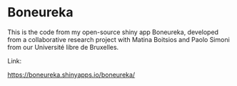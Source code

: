# Boneureka

This is the code from my open-source shiny app Boneureka, developed from a collaborative research project with Matina Boitsios and Paolo Simoni from our Université libre de Bruxelles. 

Link: 

https://boneureka.shinyapps.io/boneureka/
